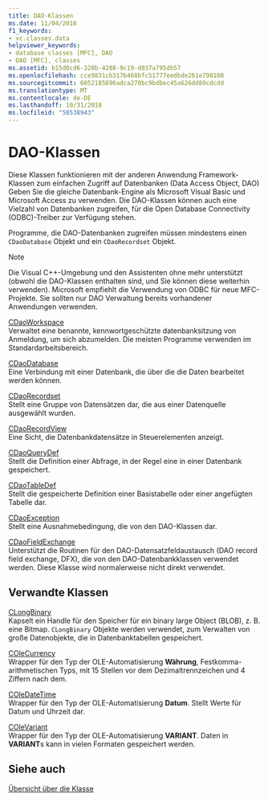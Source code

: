 ```yaml
---
title: DAO-Klassen
ms.date: 11/04/2016
f1_keywords:
- vc.classes.data
helpviewer_keywords:
- database classes [MFC], DAO
- DAO [MFC], classes
ms.assetid: b15d0cd6-328b-4288-9c19-d037a795db57
ms.openlocfilehash: cce9831cb317b468bfc51777eedbde261e798108
ms.sourcegitcommit: 6052185696adca270bc9bdbec45a626dd89cdcdd
ms.translationtype: MT
ms.contentlocale: de-DE
ms.lasthandoff: 10/31/2018
ms.locfileid: "50538943"
---
```

# <a name="dao-classes"></a>DAO-Klassen

Diese Klassen funktionieren mit der anderen Anwendung Framework-Klassen zum einfachen Zugriff auf Datenbanken (Data Access Object, DAO) Geben Sie die gleiche Datenbank-Engine als Microsoft Visual Basic und Microsoft Access zu verwenden. Die DAO-Klassen können auch eine Vielzahl von Datenbanken zugreifen, für die Open Database Connectivity (ODBC)-Treiber zur Verfügung stehen.

Programme, die DAO-Datenbanken zugreifen müssen mindestens einen `CDaoDatabase` Objekt und ein `CDaoRecordset` Objekt.

> [!NOTE]
>  Die Visual C++-Umgebung und den Assistenten ohne mehr unterstützt (obwohl die DAO-Klassen enthalten sind, und Sie können diese weiterhin verwenden). Microsoft empfiehlt die Verwendung von ODBC für neue MFC-Projekte. Sie sollten nur DAO Verwaltung bereits vorhandener Anwendungen verwenden.

[CDaoWorkspace](../mfc/reference/cdaoworkspace-class.md)<br/>
Verwaltet eine benannte, kennwortgeschützte datenbanksitzung von Anmeldung, um sich abzumelden. Die meisten Programme verwenden im Standardarbeitsbereich.

[CDaoDatabase](../mfc/reference/cdaodatabase-class.md)<br/>
Eine Verbindung mit einer Datenbank, die über die die Daten bearbeitet werden können.

[CDaoRecordset](../mfc/reference/cdaorecordset-class.md)<br/>
Stellt eine Gruppe von Datensätzen dar, die aus einer Datenquelle ausgewählt wurden.

[CDaoRecordView](../mfc/reference/cdaorecordview-class.md)<br/>
Eine Sicht, die Datenbankdatensätze in Steuerelementen anzeigt.

[CDaoQueryDef](../mfc/reference/cdaoquerydef-class.md)<br/>
Stellt die Definition einer Abfrage, in der Regel eine in einer Datenbank gespeichert.

[CDaoTableDef](../mfc/reference/cdaotabledef-class.md)<br/>
Stellt die gespeicherte Definition einer Basistabelle oder einer angefügten Tabelle dar.

[CDaoException](../mfc/reference/cdaoexception-class.md)<br/>
Stellt eine Ausnahmebedingung, die von den DAO-Klassen dar.

[CDaoFieldExchange](../mfc/reference/cdaofieldexchange-class.md)<br/>
Unterstützt die Routinen für den DAO-Datensatzfeldaustausch (DAO record field exchange, DFX), die von den DAO-Datenbankklassen verwendet werden. Diese Klasse wird normalerweise nicht direkt verwendet.

## <a name="related-classes"></a>Verwandte Klassen

[CLongBinary](../mfc/reference/clongbinary-class.md)<br/>
Kapselt ein Handle für den Speicher für ein binary large Object (BLOB), z. B. eine Bitmap. `CLongBinary` Objekte werden verwendet, zum Verwalten von große Datenobjekte, die in Datenbanktabellen gespeichert.

[COleCurrency](../mfc/reference/colecurrency-class.md)<br/>
Wrapper für den Typ der OLE-Automatisierung **Währung**, Festkomma-arithmetischen Typs, mit 15 Stellen vor dem Dezimaltrennzeichen und 4 Ziffern nach dem.

[COleDateTime](../atl-mfc-shared/reference/coledatetime-class.md)<br/>
Wrapper für den Typ der OLE-Automatisierung **Datum**. Stellt Werte für Datum und Uhrzeit dar.

[COleVariant](../mfc/reference/colevariant-class.md)<br/>
Wrapper für den Typ der OLE-Automatisierung **VARIANT**. Daten in **VARIANT**s kann in vielen Formaten gespeichert werden.

## <a name="see-also"></a>Siehe auch

[Übersicht über die Klasse](../mfc/class-library-overview.md)

